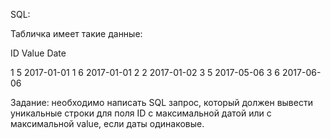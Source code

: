 SQL:

Табличка имеет такие данные:

ID  Value Date

1   5     2017-01-01
1   6     2017-01-01
2   2     2017-01-02
3   5     2017-05-06
3   6     2017-06-06

Задание: необходимо написать SQL запрос, который должен вывести уникальные строки для поля ID с максимальной датой или с максимальной value, если даты одинаковые.
